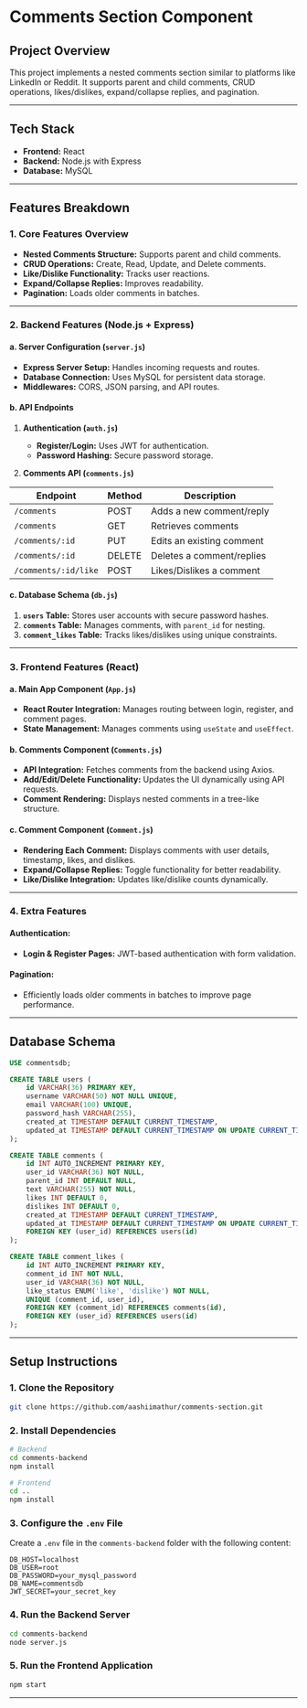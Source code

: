 # **Comments Section Component**

## **Project Overview**
This project implements a nested comments section similar to platforms like LinkedIn or Reddit. It supports parent and child comments, CRUD operations, likes/dislikes, expand/collapse replies, and pagination.

---

## **Tech Stack**
- **Frontend:** React  
- **Backend:** Node.js with Express  
- **Database:** MySQL  

---

## **Features Breakdown**

### **1. Core Features Overview**
- **Nested Comments Structure:** Supports parent and child comments.
- **CRUD Operations:** Create, Read, Update, and Delete comments.
- **Like/Dislike Functionality:** Tracks user reactions.
- **Expand/Collapse Replies:** Improves readability.
- **Pagination:** Loads older comments in batches.

---

### **2. Backend Features (Node.js + Express)**

#### **a. Server Configuration (`server.js`)**
- **Express Server Setup:** Handles incoming requests and routes.
- **Database Connection:** Uses MySQL for persistent data storage.
- **Middlewares:** CORS, JSON parsing, and API routes.

#### **b. API Endpoints**

1. **Authentication (`auth.js`)**
   - **Register/Login:** Uses JWT for authentication.
   - **Password Hashing:** Secure password storage.

2. **Comments API (`comments.js`)**

| Endpoint              | Method | Description                |
|----------------------|--------|----------------------------|
| `/comments`          | POST   | Adds a new comment/reply   |
| `/comments`          | GET    | Retrieves comments         |
| `/comments/:id`      | PUT    | Edits an existing comment  |
| `/comments/:id`      | DELETE | Deletes a comment/replies  |
| `/comments/:id/like` | POST   | Likes/Dislikes a comment   |

#### **c. Database Schema (`db.js`)**
1. **`users` Table:** Stores user accounts with secure password hashes.  
2. **`comments` Table:** Manages comments, with `parent_id` for nesting.  
3. **`comment_likes` Table:** Tracks likes/dislikes using unique constraints.

---

### **3. Frontend Features (React)**

#### **a. Main App Component (`App.js`)**
- **React Router Integration:** Manages routing between login, register, and comment pages.
- **State Management:** Manages comments using `useState` and `useEffect`.

#### **b. Comments Component (`Comments.js`)**
- **API Integration:** Fetches comments from the backend using Axios.
- **Add/Edit/Delete Functionality:** Updates the UI dynamically using API requests.
- **Comment Rendering:** Displays nested comments in a tree-like structure.

#### **c. Comment Component (`Comment.js`)**
- **Rendering Each Comment:** Displays comments with user details, timestamp, likes, and dislikes.
- **Expand/Collapse Replies:** Toggle functionality for better readability.
- **Like/Dislike Integration:** Updates like/dislike counts dynamically.

---

### **4. Extra Features**

#### **Authentication:**
- **Login & Register Pages:** JWT-based authentication with form validation.

#### **Pagination:**
- Efficiently loads older comments in batches to improve page performance.

---

## **Database Schema**

```sql
USE commentsdb;

CREATE TABLE users (
    id VARCHAR(36) PRIMARY KEY,
    username VARCHAR(50) NOT NULL UNIQUE,
    email VARCHAR(100) UNIQUE,
    password_hash VARCHAR(255),
    created_at TIMESTAMP DEFAULT CURRENT_TIMESTAMP,
    updated_at TIMESTAMP DEFAULT CURRENT_TIMESTAMP ON UPDATE CURRENT_TIMESTAMP
);

CREATE TABLE comments (
    id INT AUTO_INCREMENT PRIMARY KEY,
    user_id VARCHAR(36) NOT NULL,
    parent_id INT DEFAULT NULL,
    text VARCHAR(255) NOT NULL,
    likes INT DEFAULT 0,
    dislikes INT DEFAULT 0,
    created_at TIMESTAMP DEFAULT CURRENT_TIMESTAMP,
    updated_at TIMESTAMP DEFAULT CURRENT_TIMESTAMP ON UPDATE CURRENT_TIMESTAMP,
    FOREIGN KEY (user_id) REFERENCES users(id)
);

CREATE TABLE comment_likes (
    id INT AUTO_INCREMENT PRIMARY KEY,
    comment_id INT NOT NULL,
    user_id VARCHAR(36) NOT NULL,
    like_status ENUM('like', 'dislike') NOT NULL,
    UNIQUE (comment_id, user_id),
    FOREIGN KEY (comment_id) REFERENCES comments(id),
    FOREIGN KEY (user_id) REFERENCES users(id)
);
```

---

## **Setup Instructions**

### **1. Clone the Repository**
```bash
git clone https://github.com/aashiimathur/comments-section.git
```

### **2. Install Dependencies**
```bash
# Backend
cd comments-backend
npm install

# Frontend
cd ..
npm install
```

### **3. Configure the `.env` File**
Create a `.env` file in the `comments-backend` folder with the following content:
```plaintext
DB_HOST=localhost
DB_USER=root
DB_PASSWORD=your_mysql_password
DB_NAME=commentsdb
JWT_SECRET=your_secret_key
```

### **4. Run the Backend Server**
```bash
cd comments-backend
node server.js
```

### **5. Run the Frontend Application**
```bash
npm start
```

---
